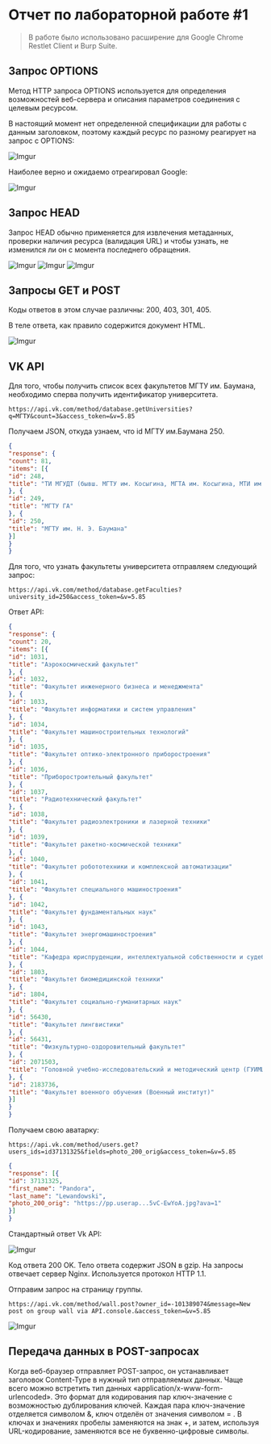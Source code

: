 # Отчет по лабораторной работе #1

> В работе было использовано расширение для Google Chrome Restlet Client и Burp Suite.

## Запрос OPTIONS

Метод HTTP запроса OPTIONS используется для определения возможностей веб-сервера и описания  параметров соединения с целевым ресурсом.

В настоящий момент нет определенной спецификации для работы с данным заголовком, поэтому каждый ресурс по разному реагирует на запрос с OPTIONS:

![Imgur](https://i.imgur.com/aEj33ki.png)

Наиболее верно и ожидаемо отреагировал Google: 

![Imgur](https://i.imgur.com/JEU1T13.png)


## Запрос HEAD 

Запрос HEAD обычно применяется для извлечения метаданных, проверки наличия ресурса (валидация URL) и чтобы узнать, не изменился ли он с момента последнего обращения.

![Imgur](https://i.imgur.com/NeHTGBc.png)
![Imgur](https://i.imgur.com/1amOQuG.png)
![Imgur](https://i.imgur.com/IZsVM1e.png)


## Запросы GET и POST

Коды ответов в этом случае различны: 200, 403, 301, 405.

В теле ответа, как правило содержится документ HTML. 

![Imgur](https://i.imgur.com/TuBM7aw.png)


## VK API

Для того, чтобы получить список всех факультетов МГТУ им. Баумана, необходимо сперва получить идентификатор университета. 

```
https://api.vk.com/method/database.getUniversities?q=МГТУ&count=3&access_token=&v=5.85
```

Получаем JSON, откуда узнаем, что id МГТУ им.Баумана 250. 

```json
{
"response": {
"count": 81,
"items": [{
"id": 248,
"title": "ТИ МГУДТ (бывш. МГТУ им. Косыгина, МГТА им. Косыгина, МТИ им. Косыгина)"
}, {
"id": 249,
"title": "МГТУ ГА"
}, {
"id": 250,
"title": "МГТУ им. Н. Э. Баумана"
}]
}
}
```

Для того, что узнать факультеты университета отправляем следующий запрос: 

```
https://api.vk.com/method/database.getFaculties?university_id=250&access_token=&v=5.85
```
Ответ API:

```json
{
"response": {
"count": 20,
"items": [{
"id": 1031,
"title": "Аэрокосмический факультет"
}, {
"id": 1032,
"title": "Факультет инженерного бизнеса и менеджмента"
}, {
"id": 1033,
"title": "Факультет информатики и систем управления"
}, {
"id": 1034,
"title": "Факультет машиностроительных технологий"
}, {
"id": 1035,
"title": "Факультет оптико-электронного приборостроения"
}, {
"id": 1036,
"title": "Приборостроительный факультет"
}, {
"id": 1037,
"title": "Радиотехнический факультет"
}, {
"id": 1038,
"title": "Факультет радиоэлектроники и лазерной техники"
}, {
"id": 1039,
"title": "Факультет ракетно-космической техники"
}, {
"id": 1040,
"title": "Факультет робототехники и комплексной автоматизации"
}, {
"id": 1041,
"title": "Факультет специального машиностроения"
}, {
"id": 1042,
"title": "Факультет фундаментальных наук"
}, {
"id": 1043,
"title": "Факультет энергомашиностроения"
}, {
"id": 1044,
"title": "Кафедра юриспруденции, интеллектуальной собственности и судебной экспертизы"
}, {
"id": 1803,
"title": "Факультет биомедицинской техники"
}, {
"id": 1804,
"title": "Факультет социально-гуманитарных наук"
}, {
"id": 56430,
"title": "Факультет лингвистики"
}, {
"id": 56431,
"title": "Физкультурно-оздоровительный факультет"
}, {
"id": 2071503,
"title": "Головной учебно-исследовательский и методический центр (ГУИМЦ)"
}, {
"id": 2183736,
"title": "Факультет военного обучения (Военный институт)"
}]
}
}
```

Получаем свою аватарку: 

```
https://api.vk.com/method/users.get?users_ids=id37131325&fields=photo_200_orig&access_token=&v=5.85
```

```json 
{
"response": [{
"id": 37131325,
"first_name": "Pandora",
"last_name": "Lewandowski",
"photo_200_orig": "https://pp.userap...5vC-EwYoA.jpg?ava=1"
}]
}
```


Стандартный ответ Vk API:

![Imgur](https://i.imgur.com/29jOkcV.png)


Код ответа 200 OK. Тело ответа содержит JSON в gzip. На запросы отвечает сервер Nginx. Используется протокол HTTP 1.1. 


Отправим запрос на страницу группы. 

```
https://api.vk.com/method/wall.post?owner_id=-101389074&message=New post on group wall via API.console.&access_token=&v=5.85
```

![Imgur](https://i.imgur.com/grv2CmD.png)

## Передача данных в POST-запросах 

Когда веб-браузер отправляет POST-запрос, он устанавливает заголовок Content-Type в нужный тип отправляемых данных. Чаще всего можно встретить тип данных «application/x-www-form-urlencoded». Это формат для кодирования пар ключ-значение с возможностью дублирования ключей. Каждая пара ключ-значение отделяется символом &, ключ отделён от значения символом = . В ключах и значениях пробелы заменяются на знак +, и затем, используя URL-кодирование, заменяются все не буквенно-цифровые символы.